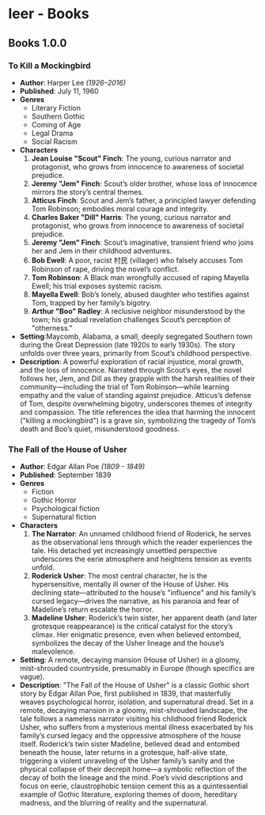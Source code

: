 # leer - Books

## Books 1.0.0

### To Kill a Mockingbird

- **Author**: Harper Lee _(1926–2016)_
- **Published**: July 11, 1960
- **Genres**
  - Literary Fiction
  - Southern Gothic
  - Coming of Age
  - Legal Drama
  - Social Racism
- **Characters**
  1. **Jean Louise "Scout" Finch**: The young, curious narrator and protagonist, who grows from innocence to awareness of societal prejudice.
  2. **Jeremy "Jem" Finch**: Scout’s older brother, whose loss of innocence mirrors the story’s central themes.
  3. **Atticus Finch**: Scout and Jem’s father, a principled lawyer defending Tom Robinson; embodies moral courage and integrity.
  4. **Charles Baker "Dill" Harris**: The young, curious narrator and protagonist, who grows from innocence to awareness of societal prejudice.
  5. **Jeremy "Jem" Finch**: Scout’s imaginative, transient friend who joins her and Jem in their childhood adventures.
  6. **Bob Ewell**: A poor, racist 村民 (villager) who falsely accuses Tom Robinson of rape, driving the novel’s conflict.
  7. **Tom Robinson**: A Black man wrongfully accused of raping Mayella Ewell; his trial exposes systemic racism.
  5. **Mayella Ewell**: Bob’s lonely, abused daughter who testifies against Tom, trapped by her family’s bigotry.
  6. **Arthur "Boo" Radley**: A reclusive neighbor misunderstood by the town; his gradual revelation challenges Scout’s perception of "otherness."
- **Setting**:Maycomb, Alabama, a small, deeply segregated Southern town during the Great Depression (late 1920s to early 1930s). The story unfolds over three years, primarily from Scout’s childhood perspective.
- **Description**: A powerful exploration of racial injustice, moral growth, and the loss of innocence. Narrated through Scout’s eyes, the novel follows her, Jem, and Dill as they grapple with the harsh realities of their community—including the trial of Tom Robinson—while learning empathy and the value of standing against prejudice. Atticus’s defense of Tom, despite overwhelming bigotry, underscores themes of integrity and compassion. The title references the idea that harming the innocent ("killing a mockingbird") is a grave sin, symbolizing the tragedy of Tom’s death and Boo’s quiet, misunderstood goodness.

### The Fall of the House of Usher

- **Author**: Edgar Allan Poe _(1809 - 1849)_
- **Published**: September 1839
- **Genres**
  - Fiction
  - Gothic Horror
  - Psychological fiction
  - Supernatural fiction
- **Characters**
  1. **The Narrator**: An unnamed childhood friend of Roderick, he serves as the observational lens through which the reader experiences the tale. His detached yet increasingly unsettled perspective underscores the eerie atmosphere and heightens tension as events unfold.
  2. **Roderick Usher**: The most central character, he is the hypersensitive, mentally ill owner of the House of Usher. His declining state—attributed to the house’s "influence" and his family’s cursed legacy—drives the narrative, as his paranoia and fear of Madeline’s return escalate the horror.
  3. **Madeline Usher**: Roderick’s twin sister, her apparent death (and later grotesque reappearance) is the critical catalyst for the story’s climax. Her enigmatic presence, even when believed entombed, symbolizes the decay of the Usher lineage and the house’s malevolence.
- **Setting**: A remote, decaying mansion (House of Usher) in a gloomy, mist-shrouded countryside, presumably in Europe (though specifics are vague).
- **Description**: "The Fall of the House of Usher" is a classic Gothic short story by Edgar Allan Poe, first published in 1839, that masterfully weaves psychological horror, isolation, and supernatural dread. Set in a remote, decaying mansion in a gloomy, mist-shrouded landscape, the tale follows a nameless narrator visiting his childhood friend Roderick Usher, who suffers from a mysterious mental illness exacerbated by his family’s cursed legacy and the oppressive atmosphere of the house itself. Roderick’s twin sister Madeline, believed dead and entombed beneath the house, later returns in a grotesque, half-alive state, triggering a violent unraveling of the Usher family’s sanity and the physical collapse of their decrepit home—a symbolic reflection of the decay of both the lineage and the mind. Poe’s vivid descriptions and focus on eerie, claustrophobic tension cement this as a quintessential example of Gothic literature, exploring themes of doom, hereditary madness, and the blurring of reality and the supernatural.
